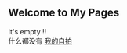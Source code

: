 ## Welcome to My Pages
It's empty !!<br>什么都没有
<a href="https://ss0.bdstatic.com/94oJfD_bAAcT8t7mm9GUKT-xh_/timg?image&quality=100&size=b4000_4000&sec=1496988028&di=2860b6fb58aedcf1ed9c378e31f8e29c&src=http://pic121.nipic.com/file/20170119/24329660_211553862038_2.jpg">我的自拍 </a>

